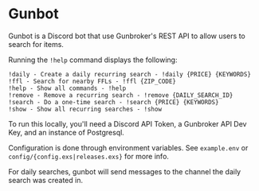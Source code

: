 # Gunbot

Gunbot is a Discord bot that use Gunbroker's REST API to allow users to search for items.

Running the `!help` command displays the following:
```
!daily - Create a daily recurring search - !daily {PRICE} {KEYWORDS}
!ffl - Search for nearby FFLs - !ffl {ZIP_CODE}
!help - Show all commands - !help
!remove - Remove a recurring search - !remove {DAILY_SEARCH_ID}
!search - Do a one-time search - !search {PRICE} {KEYWORDS}
!show - Show all recurring searches - !show
```

To run this locally, you'll need a Discord API Token, a Gunbroker API Dev Key, and an instance of Postgresql.

Configuration is done through environment variables. See `example.env` or `config/{config.exs|releases.exs}` for more info.

For daily searches, gunbot will send messages to the channel the daily search was created in. 